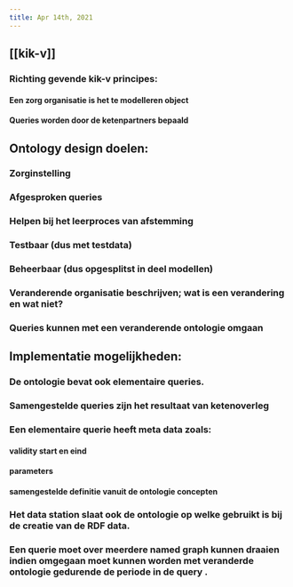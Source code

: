 ```yaml
---
title: Apr 14th, 2021
---
```


## [[kik-v]]
### Richting gevende kik-v principes:
#### Een zorg organisatie is het te modelleren object
#### Queries worden door de ketenpartners bepaald
## Ontology design doelen:
### Zorginstelling
### Afgesproken queries
### Helpen bij het leerproces van afstemming
### Testbaar (dus met testdata)
### Beheerbaar (dus opgesplitst in deel modellen)
### Veranderende organisatie beschrijven; wat is een verandering en wat niet?
### Queries kunnen met een veranderende ontologie omgaan
## Implementatie mogelijkheden:
### De ontologie bevat ook elementaire queries.
### Samengestelde queries zijn het resultaat van ketenoverleg
### Een elementaire querie heeft meta data zoals:
#### validity start en eind
#### parameters
#### samengestelde definitie vanuit de ontologie concepten
### Het data station slaat ook de ontologie op welke gebruikt is bij de creatie van de RDF data.
### Een querie moet over meerdere named graph kunnen draaien indien omgegaan moet kunnen worden met veranderde ontologie gedurende de periode in de query .
###

